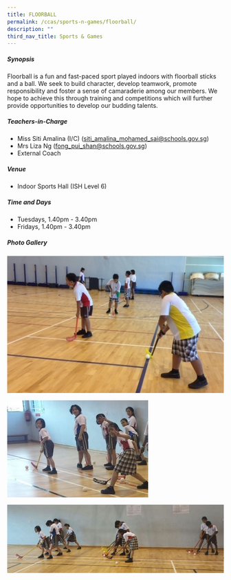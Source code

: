 ```yaml
---
title: FLOORBALL
permalink: /ccas/sports-n-games/floorball/
description: ""
third_nav_title: Sports & Games
---
```



##### **Synopsis**
Floorball is a fun and fast-paced sport played indoors with floorball sticks and a ball. We seek to build character, develop teamwork, promote responsibility and foster a sense of camaraderie among our members. We hope to achieve this through training and competitions which will further provide opportunities to develop our budding talents.
	
##### **Teachers-in-Charge**
* Miss Siti Amalina (I/C) (siti_amalina_mohamed_sai@schools.gov.sg)
* Mrs Liza Ng (fong_pui_shan@schools.gov.sg)
* External Coach

##### **Venue**
* Indoor Sports Hall (ISH Level 6)

##### **Time and Days**
* Tuesdays, 1.40pm - 3.40pm
* Fridays, 1.40pm - 3.40pm

##### **Photo Gallery**

![](/images/CCAs/Floorball/floorball_1.jpeg)

![](/images/CCAs/Floorball/floorball_2.jpeg)

![](/images/CCAs/Floorball/floorball_3.jpeg)